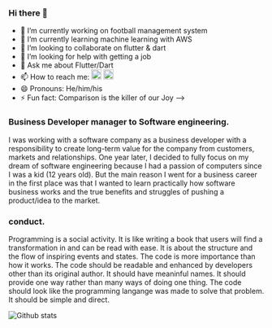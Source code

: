 ### Hi there 👋

- 🔭 I’m currently working on football management system
- 🌱 I’m currently learning machine learning with AWS
- 👯 I’m looking to collaborate on flutter & dart
- 🤔 I’m looking for help with getting a job
- 💬 Ask me about Flutter/Dart
- 📫 How to reach me: [<img height="20" src="https://img.shields.io/badge/linkedin-0077B5.svg?&style=for-the-badge&logo=linkedin&logoColor=white" />][LinkedIn]
[<img height="20" src="https://img.shields.io/badge/twitter-1DA1F2.svg?&style=for-the-badge&logo=twitter&logoColor=white" />][twitter]
- 😄 Pronouns: He/him/his
- ⚡ Fun fact: Comparison is the killer of our Joy
-->

[linkedIn]: https://www.linkedin.com/in/alex-maina/
[twitter]: https://twitter.com/RonaldoMaina


### Business Developer manager to Software engineering.
I was working with a software company as a business developer with a responsibility to create long-term value for the company from customers, markets and relationships. One year later, I decided to fully focus on my dream of software engineering because I had a passion of computers since I was a kid (12 years old). But the main reason I went for a business career in the first place was that I wanted to learn practically how software business works and the true benefits and struggles of pushing a product/idea to the market.

<!-- ## Flutter and Dart Developer. -->


### conduct.
Programming is a social activity. It is like writing a book that users will find a transformation in and can be read with ease. It is about the structure and the flow of inspiring events and states. The code is more importance than how it works. The code should be readable and enhanced by developers other than its original author. It should have meaninful names. It should provide one way rather than many ways of doing one thing. The code should look like the programming langange was made to solve that problem. It should be simple and direct.

![Github stats](https://github-readme-stats.vercel.app/api?username=AlexMainaMunyua)

